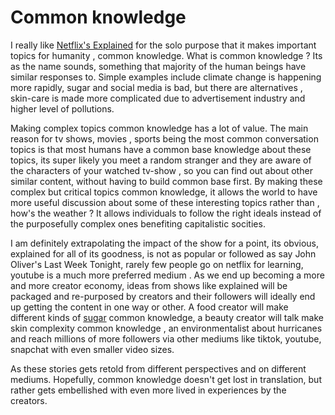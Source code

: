 # Common knowledge 

I really like [Netflix's Explained](https://www.netflix.com/title/80216752) for the solo purpose that it makes important topics for humanity , common knowledge.
What is common knowledge ? Its as the name sounds, something that majority of the human beings have similar responses to. Simple examples include
climate change is happening more rapidly, sugar and social media is bad, but there are alternatives , skin-care is made more complicated due to advertisement 
industry and higher level of pollutions.

Making complex topics common knowledge has a lot of value. The main reason for tv shows, movies , sports being the most common conversation topics is that most humans
have a common base knowledge about these topics, its super likely you meet a random stranger and they are aware of the characters of your watched tv-show , 
so you can find out about other similar content, without having to build common base first. By making these complex but critical topics common knowledge,
it allows the world to have more useful discussion about some of these interesting topics rather than , how's the weather ? It allows individuals to follow the right 
ideals instead of the purposefully complex ones benefiting capitalistic socities.

I am definitely extrapolating the impact of the show for a point, its obvious, explained for all of its goodness, is not as popular or followed as say 
John Oliver's Last Week Tonight, rarely few people go on netflix for learning, youtube is a much more preferred medium . As we end up becoming a more and more
creator economy, ideas from shows like explained will be packaged and re-purposed by creators and their followers will ideally end up getting the content in one way
or other. A food creator will make  different kinds of [sugar](https://www.reddit.com/r/NoStupidQuestions/comments/460ndj/why_are_sugar_substitutes_supposed_to_be_bad_for/d01kvc5/?utm_source=reddit&utm_medium=web2x&context=3) common knowledge, 
a beauty creator will talk make skin complexity common knowledge , an environmentalist about hurricanes and reach millions of more followers via other mediums like tiktok, youtube, snapchat with even smaller
video sizes. 

As these stories gets retold from different perspectives and on different mediums. Hopefully, common knowledge doesn't get lost in translation, but
rather gets embellished with even more lived in experiences by the creators.
